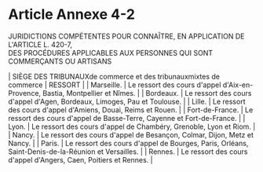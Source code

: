 # Article Annexe 4-2

JURIDICTIONS COMPÉTENTES POUR CONNAÎTRE, EN APPLICATION DE L'ARTICLE L. 420-7,\
DES PROCÉDURES APPLICABLES AUX PERSONNES QUI SONT COMMERÇANTS OU ARTISANS

| SIÈGE DES TRIBUNAUXde commerce et des tribunauxmixtes de commerce | RESSORT |
| Marseille. | Le ressort des cours d'appel d'Aix-en-Provence, Bastia, Montpellier et Nîmes. |
| Bordeaux. | Le ressort des cours d'appel d'Agen, Bordeaux, Limoges, Pau et Toulouse. |
| Lille. | Le ressort des cours d'appel d'Amiens, Douai, Reims et Rouen. |
| Fort-de-France. | Le ressort des cours d'appel de Basse-Terre, Cayenne et Fort-de-France. |
| Lyon. | Le ressort des cours d'appel de Chambéry, Grenoble, Lyon et Riom. |
| Nancy. | Le ressort des cours d'appel de Besançon, Colmar, Dijon, Metz et Nancy. |
| Paris. | Le ressort des cours d'appel de Bourges, Paris, Orléans, Saint-Denis-de-la-Réunion et Versailles. |
| Rennes. | Le ressort des cours d'appel d'Angers, Caen, Poitiers et Rennes. |
